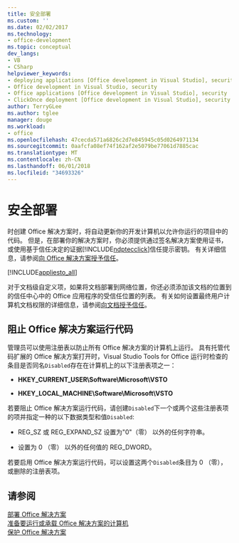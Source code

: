 ```yaml
---
title: 安全部署
ms.custom: ''
ms.date: 02/02/2017
ms.technology:
- office-development
ms.topic: conceptual
dev_langs:
- VB
- CSharp
helpviewer_keywords:
- deploying applications [Office development in Visual Studio], security
- Office development in Visual Studio, security
- Office applications [Office development in Visual Studio], security
- ClickOnce deployment [Office development in Visual Studio], security
author: TerryGLee
ms.author: tglee
manager: douge
ms.workload:
- office
ms.openlocfilehash: 47cecda571a6826c2d7e845945c05d0264971134
ms.sourcegitcommit: 0aafcfa08ef74f162af2e5079be77061d7885cac
ms.translationtype: MT
ms.contentlocale: zh-CN
ms.lasthandoff: 06/01/2018
ms.locfileid: "34693326"
---
```

# <a name="secure-deployment"></a>安全部署
  时创建 Office 解决方案时，将自动更新你的开发计算机以允许你运行的项目中的代码。 但是，在部署你的解决方案时，你必须提供通过签名解决方案使用证书，或使用基于信任决定的证据[!INCLUDE[ndptecclick](../vsto/includes/ndptecclick-md.md)]信任提示密钥。 有关详细信息，请参阅[向 Office 解决方案授予信任](../vsto/granting-trust-to-office-solutions.md)。  
  
 [!INCLUDE[appliesto_all](../vsto/includes/appliesto-all-md.md)]  
  
 对于文档级自定义项，如果将文档部署到网络位置，你还必须添加该文档的位置到的信任中心中的 Office 应用程序的受信任位置的列表。 有关如何设置最终用户计算机文档权限的详细信息，请参阅[向文档授予信任](../vsto/granting-trust-to-documents.md)。  
  
## <a name="prevent-office-solutions-from-running-code"></a>阻止 Office 解决方案运行代码  
 管理员可以使用注册表以防止所有 Office 解决方案的计算机上运行。 具有托管代码扩展的 Office 解决方案打开时，Visual Studio Tools for Office 运行时检查的条目是否同名`Disabled`存在在计算机上的以下注册表项之一：  
  
-   **HKEY_CURRENT_USER\Software\Microsoft\VSTO**  
  
-   **HKEY_LOCAL_MACHINE\Software\Microsoft\VSTO**  
  
 若要阻止 Office 解决方案运行代码，请创建`Disabled`下一个或两个这些注册表项的项并指定一种的以下数据类型和值`Disabled`:  
  
-   REG_SZ 或 REG_EXPAND_SZ 设置为"0"（零） 以外的任何字符串。  
  
-   设置为 0 （零） 以外的任何值的 REG_DWORD。  
  
 若要启用 Office 解决方案运行代码，可以设置这两个`Disabled`条目为 0 （零），或删除的注册表项。  
  
## <a name="see-also"></a>请参阅  
 [部署 Office 解决方案](../vsto/deploying-an-office-solution.md)   
 [准备要运行或承载 Office 解决方案的计算机](http://msdn.microsoft.com/en-us/be1b173f-7261-4d74-aa4e-94ccd43db8d8)   
 [保护 Office 解决方案](../vsto/securing-office-solutions.md)  
  
  